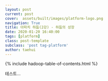 ```yaml
---
layout: post
current: post
cover:  assets/built/images/platform-logo.png
navigation: True
title: 아파치 하둡(2강) - 하둡의 성장
date: 2020-01-20 16:40:00
tags: [platform]
class: post-template
subclass: 'post tag-platform'
author: taehui
---
```


{% include hadoop-table-of-contents.html %}

테스트...